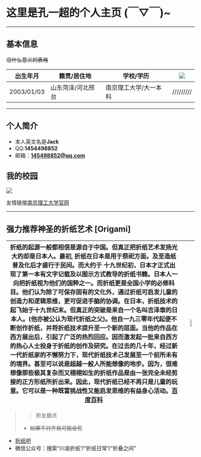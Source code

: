 # 这里是孔一超的个人主页 (￣▽￣)~

---

## 基本信息

~~没什么意义的表格~~

 |  出生年月  |  籍贯/居住地  |  学校/学历  | ![](http://m.qpic.cn/psc?/V52EhUgX0YboDE1ze2qB0GEYU82zqMdY/ruAMsa53pVQWN7FLK88i5luViB5mYjuVXD7ir6q7waKRwP6jCGSY9wuL8itRoa6t7y1OR0FeqCeUwVfcNznE*9LdWSBUKlbPQM4jEefEUFk!/b&bo=MAAwAAAAAAABByA!&rf=viewer_4)|
 |  ----  |  ----  |  ----  |  ----  |
 |  2003/01/03  |  山东菏泽/河北邢台  |  南京理工大学/大一本科  | /////////|
 
---

## 个人简介
 
 + 本人英文名是**Jack** 
 + QQ:**1454498852**
 + 邮箱：**145498852@qq.com**
 
## 我的校园
 
![](http://m.qpic.cn/psc?/V52EhUgX0YboDE1ze2qB0GEYU82zqMdY/ruAMsa53pVQWN7FLK88i5gYaCTmWW5H3wrnmLFjEyJ8jbkT0BTDVEeBkZ26u57CFcKKNqd0uPHC.tdcCunHTZpLRhomaNYKe.NqeYxA.BZg!/b&bo=VQhABgAAAAADBzk!&rf=viewer_4)

友情链接[南京理工大学官网](http://www.njust.edu.cn)

---

## 强力推荐神圣的折纸艺术 [Origami]

 | 折纸的起源一般都相信是源自于中国。但真正把折纸艺术发扬光大的却是日本人。最初, 折纸在日本是用于祭祀方面。及至造纸普及化后才盛行于民间。而大约于 十九世纪初，日本才正式出现了第一本有文字记载及以图示方式教导的折纸书籍。日本人一向把折纸视为他们的国粹之一。而折纸更是全国小学的必修科目。他们认为除了可保存固有的文化外，通过折纸可启发儿童的创造力和逻辑思维，更可促进手脑的协调。在日本，折纸技术的起飞始于十九世纪末。但真正的突破是来自一个名叫吉泽章的日本人。(他亦被公认为现代折纸之父)。他自一九三零年代起便不断创作折纸，并将折纸技术提升至一个新的层面。当他的作品在西方展出后，引起了广泛的热烈回应。因而激发起一批来自西方的热心人士投身于折纸的创作及研究。在过去的几十年，经过新一代折纸家的不懈努力下，现代折纸技术己发展至一个前所未有的境界。甚至可以说是超越一般人所能想像的地步。因为，很难想像那些极其复杂而又栩栩如生的折纸作品是由一张完全未经剪接的正方形纸所折出来。因此，现代折纸已经不再只是儿童的玩意。它可以是一种既富挑战性又能启发思维的有益身心活动。[百度百科](https://baike.baidu.com/item/%E6%97%A5%E6%9C%AC%E6%8A%98%E7%BA%B8/7112245?fr=aladdin) | <img src="http://m.qpic.cn/psc?/V52EhUgX0YboDE1ze2qB0GEYU82zqMdY/ruAMsa53pVQWN7FLK88i5qszBsPQ1qozyUGmzA9rZWSMk*GofZkG9EcQ6MQd5UXZAucjUF2vWndIG6s7qu3BjbfgVltVuZUFb8vPRvaT6Mg!/b&bo=OAQ4BAAAAAABByA!&rf=viewer_4" width="50%"> |
 |  ----  |  ----: |

>> 折友据点                                                         
> + ~~如果不对齐我可能会死~~
+ [折纸吧](https://tieba.baidu.com/f?kw=%D5%DB%D6%BD&fr=ala0&tpl=5)
+ 微信公众号：搜索“川渝折纸”/“折纸日常”/“折叠之间”
 

